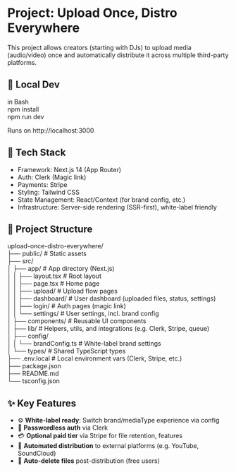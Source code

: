 # Project: Upload Once, Distro Everywhere

This project allows creators (starting with DJs) to upload media (audio/video) once and automatically distribute it across multiple third-party platforms.

## 🧪 Local Dev

in Bash  
npm install  
npm run dev  

Runs on http://localhost:3000

## 🔧 Tech Stack

- Framework: Next.js 14 (App Router)
- Auth: Clerk (Magic link)
- Payments: Stripe
- Styling: Tailwind CSS
- State Management: React/Context (for brand config, etc.)
- Infrastructure: Server-side rendering (SSR-first), white-label friendly

## 🧱 Project Structure

upload-once-distro-everywhere/  
├── public/ # Static assets  
├── src/  
│ ├── app/ # App directory (Next.js)  
│ │ ├── layout.tsx # Root layout  
│ │ ├── page.tsx # Home page  
│ │ ├── upload/ # Upload flow pages  
│ │ ├── dashboard/ # User dashboard (uploaded files, status, settings)  
│ │ ├── login/ # Auth pages (magic link)  
│ │ └── settings/ # User settings, incl. brand config  
│ ├── components/ # Reusable UI components  
│ ├── lib/ # Helpers, utils, and integrations (e.g. Clerk, Stripe, queue)  
│ ├── config/  
│ │ └── brandConfig.ts # White-label brand settings  
│ └── types/ # Shared TypeScript types  
├── .env.local # Local environment vars (Clerk, Stripe, etc.)  
├── package.json  
├── README.md  
└── tsconfig.json

## ✨ Key Features

- ⚙️ **White-label ready**: Switch brand/mediaType experience via config  
- 🔐 **Passwordless auth** via Clerk  
- 💳 **Optional paid tier** via Stripe for file retention, features  
- 🚀 **Automated distribution** to external platforms (e.g. YouTube, SoundCloud)  
- 🧹 **Auto-delete files** post-distribution (free users)
